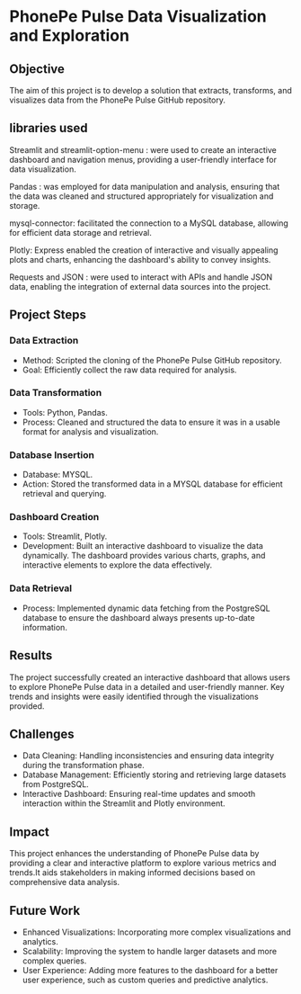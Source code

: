 # PhonePe Pulse Data Visualization and Exploration

## Objective
The aim of this project is to develop a solution that extracts, transforms, and visualizes data from the PhonePe Pulse GitHub repository.

## libraries used

Streamlit and streamlit-option-menu : were used to create an interactive dashboard and navigation menus, providing a user-friendly interface for data visualization.

Pandas : was employed for data manipulation and analysis, ensuring that the data was cleaned and structured appropriately for visualization and storage.

mysql-connector: facilitated the connection to a MySQL database, allowing for efficient data storage and retrieval.

Plotly: Express enabled the creation of interactive and visually appealing plots and charts, enhancing the dashboard's ability to convey insights.

Requests and JSON : were used to interact with APIs and handle JSON data, enabling the integration of external data sources into the project.

## Project Steps

### Data Extraction
- Method: Scripted the cloning of the PhonePe Pulse GitHub repository.
- Goal: Efficiently collect the raw data required for analysis.

### Data Transformation
- Tools: Python, Pandas.
- Process: Cleaned and structured the data to ensure it was in a usable format for analysis and visualization.

### Database Insertion
- Database: MYSQL.
- Action: Stored the transformed data in a MYSQL database for efficient retrieval and querying.


### Dashboard Creation
- Tools: Streamlit, Plotly.
- Development: Built an interactive dashboard to visualize the data dynamically. The dashboard provides various charts, graphs, and interactive elements to explore the data effectively.

### Data Retrieval
- Process: Implemented dynamic data fetching from the PostgreSQL database to ensure the dashboard always presents up-to-date information.

## Results
The project successfully created an interactive dashboard that allows users to explore PhonePe Pulse data in a detailed and user-friendly manner. Key trends and insights were easily identified through the visualizations provided.

## Challenges
- Data Cleaning: Handling inconsistencies and ensuring data integrity during the transformation phase.
- Database Management: Efficiently storing and retrieving large datasets from PostgreSQL.
- Interactive Dashboard: Ensuring real-time updates and smooth interaction within the Streamlit and Plotly environment.

## Impact
This project enhances the understanding of PhonePe Pulse data by providing a clear and interactive platform to explore various metrics and trends.It aids stakeholders in making informed decisions based on comprehensive data analysis.

## Future Work
- Enhanced Visualizations: Incorporating more complex visualizations and analytics.
- Scalability: Improving the system to handle larger datasets and more complex queries.
- User Experience: Adding more features to the dashboard for a better user experience, such as custom queries and predictive analytics.

